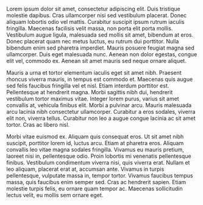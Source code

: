 Lorem ipsum dolor sit amet, consectetur adipiscing elit. Duis tristique molestie dapibus. Cras ullamcorper nisi sed vestibulum placerat. Donec aliquam lobortis odio vel mattis. Curabitur suscipit ipsum rutrum iaculis fringilla. Maecenas facilisis velit massa, non porta elit porta mollis. Vestibulum augue ligula, malesuada sed mollis sit amet, bibendum at eros. Donec placerat quam nec metus luctus, eu rutrum dui porttitor. Nulla bibendum enim sed pharetra imperdiet. Mauris posuere feugiat magna sed ullamcorper. Duis eget malesuada nunc. Aenean non dolor egestas, congue elit vel, commodo ex. Aenean sit amet mauris sed neque ornare aliquet.

Mauris a urna et tortor elementum iaculis eget sit amet nibh. Praesent rhoncus viverra mauris, in tempus est commodo et. Maecenas quis augue sed felis faucibus fringilla vel et nisl. Etiam interdum porttitor est. Pellentesque at hendrerit magna. Morbi sagittis nibh dui, hendrerit vestibulum tortor maximus vitae. Integer lorem purus, varius sit amet convallis at, vehicula finibus elit. Morbi a pulvinar arcu. Mauris malesuada arcu lacinia nibh consectetur ullamcorper. Curabitur a eros sodales, viverra elit non, viverra tellus. Curabitur non leo a augue congue lacinia ac sit amet tortor. Cras ac libero nisl.

Morbi vitae euismod ex. Aliquam quis consequat eros. Ut sit amet nibh suscipit, porttitor lorem id, luctus arcu. Etiam at pharetra eros. Aliquam convallis leo vitae magna sodales fringilla. Vivamus eu mauris pretium, laoreet nisi in, pellentesque odio. Proin lobortis mi venenatis pellentesque finibus. Vestibulum condimentum viverra nisi, quis viverra erat. Nullam et leo aliquam, placerat erat at, accumsan ante. Vivamus in turpis pellentesque, vulputate massa in, tempor tortor. Vivamus faucibus tempus massa, quis faucibus enim semper sed. Cras ac hendrerit sapien. Etiam molestie turpis felis, eu ornare quam tempor ac. Maecenas sollicitudin lectus velit, eu mollis sem ornare eget. 

